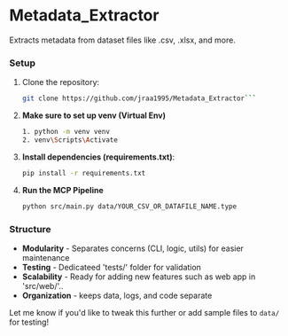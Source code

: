 # Metadata_Extractor

Extracts metadata from dataset files like .csv, .xlsx, and more.

### **Setup**
1. Clone the repository:
   ```bash
   git clone https://github.com/jraa1995/Metadata_Extractor```

2. **Make sure to set up venv (Virtual Env)**
    ```sh
    1. python -m venv venv
    2. venv\Scripts\Activate
    ```
4. **Install dependencies (requirements.txt)**:
    ```sh
    pip install -r requirements.txt
    ```

5. **Run the MCP Pipeline**
    ```sh
    python src/main.py data/YOUR_CSV_OR_DATAFILE_NAME.type
    ```

### **Structure**
- **Modularity** - Separates concerns (CLI, logic, utils) for easier maintenance
- **Testing** - Dedicateed 'tests/' folder for validation
- **Scalability** - Ready for adding new features such as web app in 'src/web/'..
- **Organization** - keeps data, logs, and code separate

Let me know if you'd like to tweak this further or add sample files to `data/` for testing!

